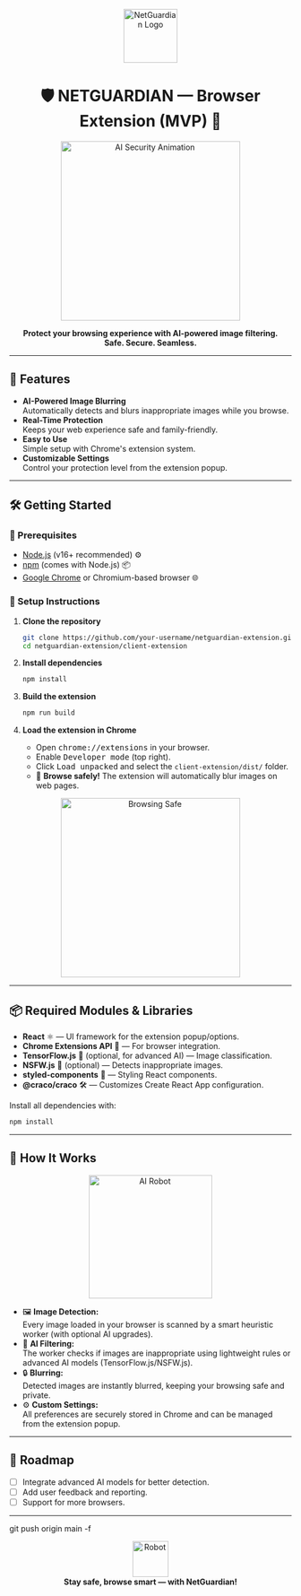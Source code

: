 <p align="center">
    <img src="https://img.icons8.com/color/96/000000/security-checked.png" alt="NetGuardian Logo" width="96"/>
</p>

<h1 align="center">🛡️ NETGUARDIAN — Browser Extension (MVP) 🤖</h1>

<p align="center">
    <img src="https://media.giphy.com/media/3o7aD2saalBwwftBIY/giphy.gif" alt="AI Security Animation" width="320"/>
</p>

<p align="center">
    <b>Protect your browsing experience with AI-powered image filtering.<br>
    Safe. Secure. Seamless.</b>
</p>

---

## 🚀 Features

- **AI-Powered Image Blurring**  
    Automatically detects and blurs inappropriate images while you browse.
- **Real-Time Protection**  
    Keeps your web experience safe and family-friendly.
- **Easy to Use**  
    Simple setup with Chrome's extension system.
- **Customizable Settings**  
    Control your protection level from the extension popup.

---

## 🛠️ Getting Started

### 🧰 Prerequisites

- [Node.js](https://nodejs.org/) (v16+ recommended) ⚙️
- [npm](https://www.npmjs.com/) (comes with Node.js) 📦
- [Google Chrome](https://www.google.com/chrome/) or Chromium-based browser 🌐

### 🚦 Setup Instructions

1. **Clone the repository**  
   ```bash
   git clone https://github.com/your-username/netguardian-extension.git
   cd netguardian-extension/client-extension
   ```

2. **Install dependencies**  
   ```bash
   npm install
   ```

3. **Build the extension**  
   ```bash
   npm run build
   ```

4. **Load the extension in Chrome**  
   - Open <kbd>chrome://extensions</kbd> in your browser.
   - Enable <kbd>Developer mode</kbd> (top right).
   - Click <kbd>Load unpacked</kbd> and select the `client-extension/dist/` folder.
   - 🎉 **Browse safely!** The extension will automatically blur images on web pages.

<p align="center">
    <img src="https://media.giphy.com/media/26ufnwz3wDUli7GU0/giphy.gif" alt="Browsing Safe" width="320"/>
</p>

---

## 📦 Required Modules & Libraries

- **React** ⚛️ — UI framework for the extension popup/options.
- **Chrome Extensions API** 🧩 — For browser integration.
- **TensorFlow.js** 🤖 (optional, for advanced AI) — Image classification.
- **NSFW.js** 🚫 (optional) — Detects inappropriate images.
- **styled-components** 🎨 — Styling React components.
- **@craco/craco** 🛠️ — Customizes Create React App configuration.

Install all dependencies with:
```bash
npm install
```

---

## 🤖 How It Works

<p align="center">
    <img src="https://media.giphy.com/media/3oEjI6SIIHBdRxXI40/giphy.gif" alt="AI Robot" width="220"/>
</p>

- 🖼️ **Image Detection:**  
  Every image loaded in your browser is scanned by a smart heuristic worker (with optional AI upgrades).
- 🤖 **AI Filtering:**  
  The worker checks if images are inappropriate using lightweight rules or advanced AI models (TensorFlow.js/NSFW.js).
- 🔒 **Blurring:**  
  Detected images are instantly blurred, keeping your browsing safe and private.
- ⚙️ **Custom Settings:**  
  All preferences are securely stored in Chrome and can be managed from the extension popup.

---

## 🧩 Roadmap

- [ ] Integrate advanced AI models for better detection.
- [ ] Add user feedback and reporting.
- [ ] Support for more browsers.

---
git push origin main -f
<p align="center">
    <img src="https://img.icons8.com/fluency/96/000000/robot-2.png" alt="Robot" width="64"/>
    <br>
    <b>Stay safe, browse smart — with NetGuardian!</b>
</p>
